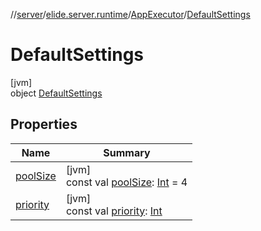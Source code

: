 //[server](../../../../index.md)/[elide.server.runtime](../../index.md)/[AppExecutor](../index.md)/[DefaultSettings](index.md)

# DefaultSettings

[jvm]\
object [DefaultSettings](index.md)

## Properties

| Name | Summary |
|---|---|
| [poolSize](pool-size.md) | [jvm]<br>const val [poolSize](pool-size.md): [Int](https://kotlinlang.org/api/latest/jvm/stdlib/kotlin/-int/index.html) = 4 |
| [priority](priority.md) | [jvm]<br>const val [priority](priority.md): [Int](https://kotlinlang.org/api/latest/jvm/stdlib/kotlin/-int/index.html) |
